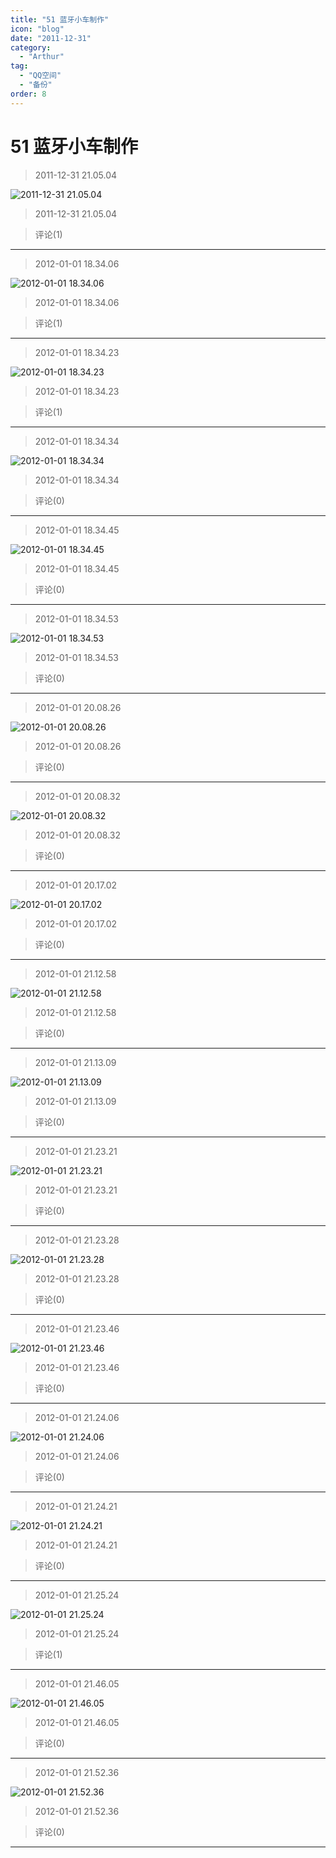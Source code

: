 ```yaml
---
title: "51 蓝牙小车制作"
icon: "blog"
date: "2011-12-31"
category:
  - "Arthur"
tag:
  - "QQ空间"
  - "备份"
order: 8
---
```

# 51 蓝牙小车制作

> 2011-12-31 21.05.04

![2011-12-31 21.05.04](https://pan.4a1801.life:11443/d/public/Qzone/Albums/最爱/51蓝牙小车制作/01_2011-12-31_21.05.04_32A6167B.webp)

> 2011-12-31 21.05.04

> 评论(1)

---

> 2012-01-01 18.34.06

![2012-01-01 18.34.06](https://pan.4a1801.life:11443/d/public/Qzone/Albums/最爱/51蓝牙小车制作/02_2012-01-01_18.34.06_1C9E40B2.webp)

> 2012-01-01 18.34.06

> 评论(1)

---

> 2012-01-01 18.34.23

![2012-01-01 18.34.23](https://pan.4a1801.life:11443/d/public/Qzone/Albums/最爱/51蓝牙小车制作/03_2012-01-01_18.34.23_16589AB7.webp)

> 2012-01-01 18.34.23

> 评论(1)

---

> 2012-01-01 18.34.34

![2012-01-01 18.34.34](https://pan.4a1801.life:11443/d/public/Qzone/Albums/最爱/51蓝牙小车制作/04_2012-01-01_18.34.34_9B1D5DEB.webp)

> 2012-01-01 18.34.34

> 评论(0)

---

> 2012-01-01 18.34.45

![2012-01-01 18.34.45](https://pan.4a1801.life:11443/d/public/Qzone/Albums/最爱/51蓝牙小车制作/05_2012-01-01_18.34.45_ACD72F83.webp)

> 2012-01-01 18.34.45

> 评论(0)

---

> 2012-01-01 18.34.53

![2012-01-01 18.34.53](https://pan.4a1801.life:11443/d/public/Qzone/Albums/最爱/51蓝牙小车制作/06_2012-01-01_18.34.53_86643FD5.webp)

> 2012-01-01 18.34.53

> 评论(0)

---

> 2012-01-01 20.08.26

![2012-01-01 20.08.26](https://pan.4a1801.life:11443/d/public/Qzone/Albums/最爱/51蓝牙小车制作/07_2012-01-01_20.08.26_6AE4A7FA.webp)

> 2012-01-01 20.08.26

> 评论(0)

---

> 2012-01-01 20.08.32

![2012-01-01 20.08.32](https://pan.4a1801.life:11443/d/public/Qzone/Albums/最爱/51蓝牙小车制作/08_2012-01-01_20.08.32_8964F16E.webp)

> 2012-01-01 20.08.32

> 评论(0)

---

> 2012-01-01 20.17.02

![2012-01-01 20.17.02](https://pan.4a1801.life:11443/d/public/Qzone/Albums/最爱/51蓝牙小车制作/09_2012-01-01_20.17.02_8EAE1DBD.webp)

> 2012-01-01 20.17.02

> 评论(0)

---

> 2012-01-01 21.12.58

![2012-01-01 21.12.58](https://pan.4a1801.life:11443/d/public/Qzone/Albums/最爱/51蓝牙小车制作/10_2012-01-01_21.12.58_27517D3E.webp)

> 2012-01-01 21.12.58

> 评论(0)

---

> 2012-01-01 21.13.09

![2012-01-01 21.13.09](https://pan.4a1801.life:11443/d/public/Qzone/Albums/最爱/51蓝牙小车制作/11_2012-01-01_21.13.09_A1FD08E8.webp)

> 2012-01-01 21.13.09

> 评论(0)

---

> 2012-01-01 21.23.21

![2012-01-01 21.23.21](https://pan.4a1801.life:11443/d/public/Qzone/Albums/最爱/51蓝牙小车制作/12_2012-01-01_21.23.21_E0CC35F0.webp)

> 2012-01-01 21.23.21

> 评论(0)

---

> 2012-01-01 21.23.28

![2012-01-01 21.23.28](https://pan.4a1801.life:11443/d/public/Qzone/Albums/最爱/51蓝牙小车制作/13_2012-01-01_21.23.28_AF8C9761.webp)

> 2012-01-01 21.23.28

> 评论(0)

---

> 2012-01-01 21.23.46

![2012-01-01 21.23.46](https://pan.4a1801.life:11443/d/public/Qzone/Albums/最爱/51蓝牙小车制作/14_2012-01-01_21.23.46_FBAD8399.webp)

> 2012-01-01 21.23.46

> 评论(0)

---

> 2012-01-01 21.24.06

![2012-01-01 21.24.06](https://pan.4a1801.life:11443/d/public/Qzone/Albums/最爱/51蓝牙小车制作/15_2012-01-01_21.24.06_FE4A8524.webp)

> 2012-01-01 21.24.06

> 评论(0)

---

> 2012-01-01 21.24.21

![2012-01-01 21.24.21](https://pan.4a1801.life:11443/d/public/Qzone/Albums/最爱/51蓝牙小车制作/16_2012-01-01_21.24.21_18FD88EA.webp)

> 2012-01-01 21.24.21

> 评论(0)

---

> 2012-01-01 21.25.24

![2012-01-01 21.25.24](https://pan.4a1801.life:11443/d/public/Qzone/Albums/最爱/51蓝牙小车制作/17_2012-01-01_21.25.24_594CC683.webp)

> 2012-01-01 21.25.24

> 评论(1)

---

> 2012-01-01 21.46.05

![2012-01-01 21.46.05](https://pan.4a1801.life:11443/d/public/Qzone/Albums/最爱/51蓝牙小车制作/18_2012-01-01_21.46.05_77272B9A.webp)

> 2012-01-01 21.46.05

> 评论(0)

---

> 2012-01-01 21.52.36

![2012-01-01 21.52.36](https://pan.4a1801.life:11443/d/public/Qzone/Albums/最爱/51蓝牙小车制作/19_2012-01-01_21.52.36_54159101.webp)

> 2012-01-01 21.52.36

> 评论(0)

---
